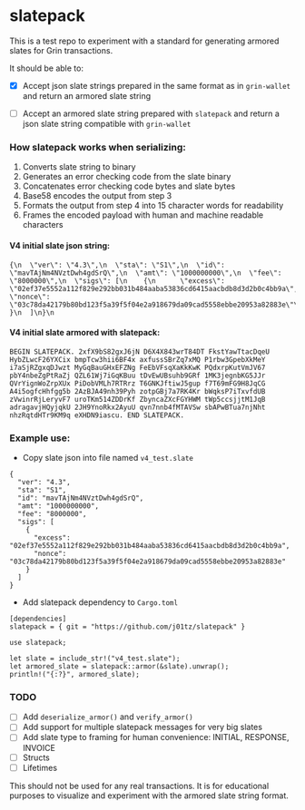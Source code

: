 # slatepack
This is a test repo to experiment with a standard for generating armored slates for Grin transactions.

It should be able to:

- [x]  Accept json slate strings prepared in the same format as in `grin-wallet` and return an armored slate string

- [ ]  Accept an armored slate string prepared with `slatepack` and return a json slate string compatible with `grin-wallet`

### How slatepack works when serializing:
1. Converts slate string to binary
2. Generates an error checking code from the slate binary
3. Concatenates error checking code bytes and slate bytes
4. Base58 encodes the output from step 3
5. Formats the output from step 4 into 15 character words for readability
6. Frames the encoded payload with human and machine readable characters

#### V4 initial slate json string:
```
{\n  \"ver\": \"4.3\",\n  \"sta\": \"S1\",\n  \"id\": \"mavTAjNm4NVztDwh4gdSrQ\",\n  \"amt\": \"1000000000\",\n  \"fee\": \"8000000\",\n  \"sigs\": [\n    {\n      \"excess\": \"02ef37e5552a112f829e292bb031b484aaba53836cd6415aacbdb8d3d2b0c4bb9a\",\n      \"nonce\": \"03c78da42179b80bd123f5a39f5f04e2a918679da09cad5558ebbe20953a82883e\"\n    }\n  ]\n}\n
```

#### V4 initial slate armored with slatepack:
```
BEGIN SLATEPACK. 2xfX9bS82gxJ6jN D6X4X843wrT84DT FkstYawTtacDqeU HybZLwcF26YXCix bmpTcw3hii6BF4x axfussSBrZq7xMQ P1rbw3GpebXkMeY i7aSjRZgxqDJwzt MyGqBauGHxEFZNg FeEbVFsqXaKkKwK PQdxrpKutVmJV67 pbY4nbeZgPtRaZj QZL61Wj7iGqKBuu tDvEwUBsuhb9GRf 1MK3jegnbKG5JJr QVrYignWoZrpXUx PiDobVMLh7RTRrz T6GNKJftiwJ5gup f7T69mFG9H8JqCG A4i5ogfcHhfgg5b 2AzBJA49nh39Pyh zotpGBj7a7RK4Kr bWqksP7iTxvfdUB zVwinrRjLeryvF7 uroTKm514ZDDrKf ZbyncaZXcFGYHWM tWp5ccsjjtM1JqB adragavjHQyjqkU 2JH9YnoRkx2AyuU qvn7nnb4fMTAVSw sbAPwBTua7njNht nhzRqtdHTr9KM9q eXHDN9iascu. END SLATEPACK.
```

### Example use:
- Copy slate json into file named `v4_test.slate`

```
{
  "ver": "4.3",
  "sta": "S1",
  "id": "mavTAjNm4NVztDwh4gdSrQ",
  "amt": "1000000000",
  "fee": "8000000",
  "sigs": [
    {
      "excess": "02ef37e5552a112f829e292bb031b484aaba53836cd6415aacbdb8d3d2b0c4bb9a",
      "nonce": "03c78da42179b80bd123f5a39f5f04e2a918679da09cad5558ebbe20953a82883e"
    }
  ]
}

```

- Add slatepack dependency to `Cargo.toml`

```
[dependencies]
slatepack = { git = "https://github.com/j01tz/slatepack" }
```

```
use slatepack;

let slate = include_str!("v4_test.slate");
let armored_slate = slatepack::armor(&slate).unwrap();
println!("{:?}", armored_slate);
```

### TODO
- [ ] Add `deserialize_armor()` and `verify_armor()`
- [ ] Add support for multiple slatepack messages for very big slates
- [ ] Add slate type to framing for human convenience: INITIAL, RESPONSE, INVOICE
- [ ] Structs
- [ ] Lifetimes

This should not be used for any real transactions. It is for educational purposes to visualize and experiment with the armored slate string format.
